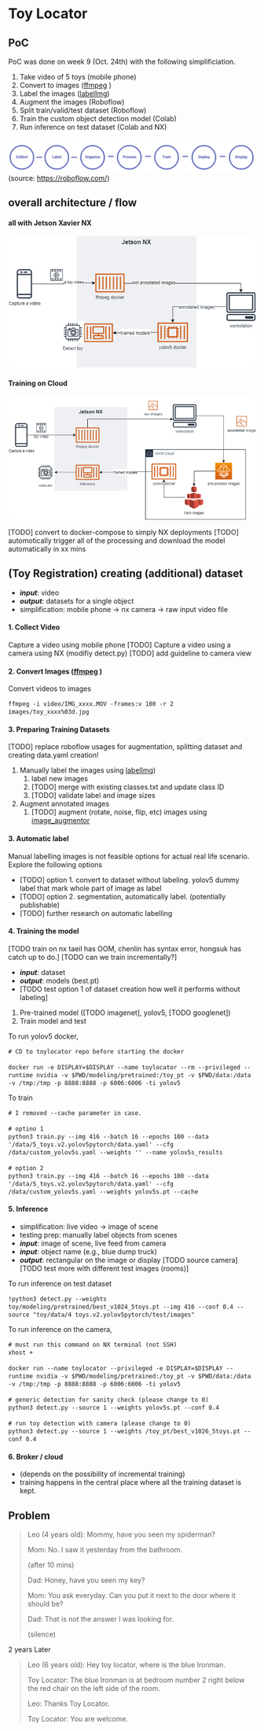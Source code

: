 # Toy Locator

## PoC 
PoC was done on week 9 (Oct. 24th) with the following simplificiation. 
1. Take video of 5 toys (mobile phone)
2. Convert to images ([ffmpeg](https://ffmpeg.org/) )
3. Label the images ([labelImg](https://github.com/tzutalin/labelImg))
4. Augment the images (Roboflow)
5. Split train/valid/test dataset (Roboflow)
6. Train the custom object detection model (Colab)
7. Run inference on test dataset (Colab and NX)

![](flow.png) (source: https://roboflow.com/)

## overall architecture / flow 

#### all with Jetson Xavier NX
![](overall_arch.png)

#### Training on Cloud
![](overall_arch_cloud.png)

[TODO] convert to docker-compose to simply NX deployments
[TODO] automotically trigger all of the processing and download the model automatically in xx mins

## (Toy Registration) creating (additional) dataset
- ***input***: video
- ***output***: datasets for a single object
- simplification: mobile phone -> nx camera -> raw input video file

#### 1. Collect Video 
Capture a video using mobile phone
[TODO] Capture a video using a camera using NX (modifiy detect.py)
[TODO] add guideline to camera view

#### 2. Convert Images ([ffmpeg](https://ffmpeg.org/) )
Convert videos to images 
```
ffmpeg -i video/IMG_xxxx.MOV -frames:v 100 -r 2 images/toy_xxxx%03d.jpg
```

#### 3. Preparing Training Datasets
 [TODO] replace roboflow usages for augmentation, splitting dataset and creating data.yaml creation! 
1. Manually label the images using [labelImg](https://github.com/tzutalin/labelImg))
	1. label new images 
	2. [TODO] merge with existing classes.txt and update class ID
	3. [TODO] validate label and image sizes
2. Augment annotated images
	1.  [TODO] augment (rotate, noise, flip, etc) images using [image_augmentor](https://github.com/codebox/image_augmentor)

#### 3. Automatic label
Manual labelling images is not feasible options for actual real life scenario. 
Explore the following options 
- [TODO] option 1. convert to dataset without labeling. yolov5 dummy label that mark whole part of image as label
- [TODO] option 2. segmentation, automatically label. (potentially publishable)  
- [TODO] further research on automatic labelling 

#### 4. Training the model 
[TODO train on nx taeil has OOM, chenlin has syntax error, hongsuk has catch up to do.] 
[TODO can we train incrementally?] 
- ***input***: dataset
- ***output***: models (best.pt) 
- [TODO test option 1 of dataset creation how well it performs without labeling] 
1. Pre-trained model ([TODO imagenet], yolov5, [TODO googlenet])
2. Train model and test 

To run yolov5 docker, 
```
# CD to toylocator repo before starting the docker

docker run -e DISPLAY=$DISPLAY --name toylocator --rm --privileged --runtime nvidia -v $PWD/modeling/pretrained:/toy_pt -v $PWD/data:/data -v /tmp:/tmp -p 8888:8888 -p 6006:6006 -ti yolov5

```

To train
```
# I removed --cache parameter in case. 

# optino 1
python3 train.py --img 416 --batch 16 --epochs 100 --data '/data/5_toys.v2.yolov5pytorch/data.yaml' --cfg /data/custom_yolov5s.yaml --weights '' --name yolov5s_results 

# option 2
python3 train.py --img 416 --batch 16 --epochs 100 --data '/data/5_toys.v2.yolov5pytorch/data.yaml' --cfg /data/custom_yolov5s.yaml --weights yolov5s.pt --cache

```


#### 5. Inference 
- simplification: live video -> image of scene 
- testing prep: manually label objects from scenes
- ***input***: image of scene, live feed from camera 
- ***input***: object name (e.g., blue dump truck)
- ***output***: rectangular on the image or display
[TODO source camera] 
[TODO test more with different test images (rooms)] 

To run inference on test dataset
```
!python3 detect.py --weights toy/modeling/pretrained/best_v1024_5toys.pt --img 416 --conf 0.4 --source "toy/data/4 toys.v2.yolov5pytorch/test/images"
```

To run inference on the camera, 
```
# must run this command on NX terminal (not SSH)
xhost +

docker run --name toylocator --privileged -e DISPLAY=$DISPLAY --runtime nvidia -v $PWD/modeling/pretrained:/toy_pt -v $PWD/data:/data -v /tmp:/tmp -p 8888:8888 -p 6006:6006 -ti yolov5

# generic detection for sanity check (please change to 0)
python3 detect.py --source 1 --weights yolov5s.pt --conf 0.4

# run toy detection with camera (please change to 0)
python3 detect.py --source 1 --weights /toy_pt/best_v1026_5toys.pt --conf 0.4

```

#### 6. Broker / cloud 
- (depends on the possibility of incremental training)
- training happens in the central place where all the training dataset is kept. 


## Problem 

> Leo (4 years old): Mommy, have you seen my spiderman?
>
> Mom: No. I saw it yesterday from the bathroom. 
>
> (after 10 mins) 
>
> Dad: Honey, have you seen my key?
>
> Mom: You ask everyday. Can you put it next to the door where it should be? 
>
> Dad: That is not the answer I was looking for. 
>
> (silence) 

2 years Later

> Leo (6 years old): Hey toy locator, where is the blue Ironman. 
>
> Toy Locator: The blue Ironman is at bedroom number 2 right below the red chair on the left side of the room.
>
> Leo: Thanks Toy Locator. 
>
> Toy Locator: You are welcome. 
